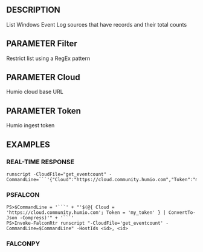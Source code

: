 ## DESCRIPTION
List Windows Event Log sources that have records and their total counts

## PARAMETER Filter
Restrict list using a RegEx pattern

## PARAMETER Cloud
Humio cloud base URL

## PARAMETER Token
Humio ingest token

## EXAMPLES

### REAL-TIME RESPONSE
```
runscript -CloudFile="get_eventcount" -CommandLine=```'{"Cloud":"https://cloud.community.humio.com","Token":"my_token"}'```
```
### PSFALCON
```
PS>$CommandLine = '```' + "'$(@{ Cloud = 'https://cloud.community.humio.com'; Token = 'my_token' } | ConvertTo-Json -Compress)'" + '```'
PS>Invoke-FalconRtr runscript "-CloudFile='get_eventcount' -CommandLine=$CommandLine" -HostIds <id>, <id>
```
### FALCONPY
